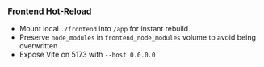 ### Frontend Hot-Reload
- Mount local `./frontend` into `/app` for instant rebuild
- Preserve `node_modules` in `frontend_node_modules` volume to avoid being overwritten
- Expose Vite on 5173 with `--host 0.0.0.0`
